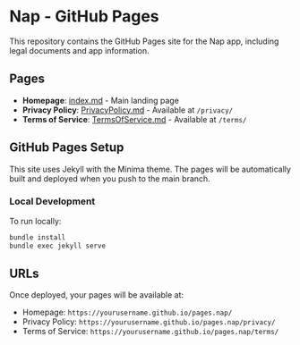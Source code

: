 # Nap - GitHub Pages

This repository contains the GitHub Pages site for the Nap app, including legal documents and app information.

## Pages

- **Homepage**: [index.md](index.md) - Main landing page
- **Privacy Policy**: [PrivacyPolicy.md](PrivacyPolicy.md) - Available at `/privacy/`
- **Terms of Service**: [TermsOfService.md](TermsOfService.md) - Available at `/terms/`

## GitHub Pages Setup

This site uses Jekyll with the Minima theme. The pages will be automatically built and deployed when you push to the main branch.

### Local Development

To run locally:
```bash
bundle install
bundle exec jekyll serve
```

## URLs

Once deployed, your pages will be available at:
- Homepage: `https://yourusername.github.io/pages.nap/`
- Privacy Policy: `https://yourusername.github.io/pages.nap/privacy/`
- Terms of Service: `https://yourusername.github.io/pages.nap/terms/`
